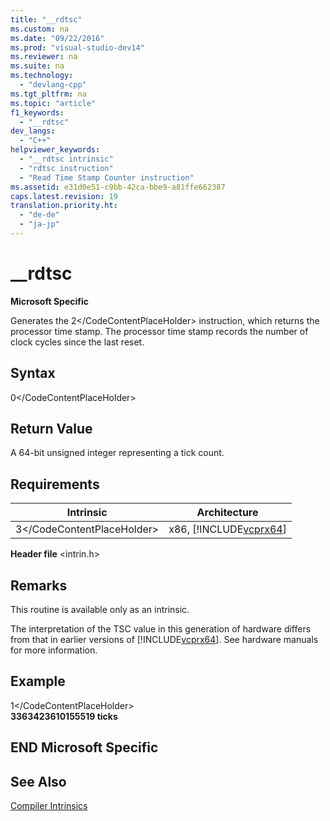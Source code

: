 ```yaml
---
title: "__rdtsc"
ms.custom: na
ms.date: "09/22/2016"
ms.prod: "visual-studio-dev14"
ms.reviewer: na
ms.suite: na
ms.technology: 
  - "devlang-cpp"
ms.tgt_pltfrm: na
ms.topic: "article"
f1_keywords: 
  - "__rdtsc"
dev_langs: 
  - "C++"
helpviewer_keywords: 
  - "__rdtsc intrinsic"
  - "rdtsc instruction"
  - "Read Time Stamp Counter instruction"
ms.assetid: e31d0e51-c9bb-42ca-bbe9-a81ffe662387
caps.latest.revision: 19
translation.priority.ht: 
  - "de-de"
  - "ja-jp"
---
```

# __rdtsc
**Microsoft Specific**  
  
 Generates the <CodeContentPlaceHolder>2\</CodeContentPlaceHolder> instruction, which returns the processor time stamp. The processor time stamp records the number of clock cycles since the last reset.  
  
## Syntax  
  
<CodeContentPlaceHolder>0\</CodeContentPlaceHolder>  
## Return Value  
 A 64-bit unsigned integer representing a tick count.  
  
## Requirements  
  
|Intrinsic|Architecture|  
|---------------|------------------|  
|<CodeContentPlaceHolder>3\</CodeContentPlaceHolder>|x86, [!INCLUDE[vcprx64](../vs140/includes/vcprx64_md.md)]|  
  
 **Header file** \<intrin.h>  
  
## Remarks  
 This routine is available only as an intrinsic.  
  
 The interpretation of the TSC value in this generation of hardware differs from that in earlier versions of [!INCLUDE[vcprx64](../vs140/includes/vcprx64_md.md)]. See hardware manuals for more information.  
  
## Example  
  
<CodeContentPlaceHolder>1\</CodeContentPlaceHolder>  
 **3363423610155519 ticks**   
## END Microsoft Specific  
  
## See Also  
 [Compiler Intrinsics](../vs140/compiler-intrinsics.md)